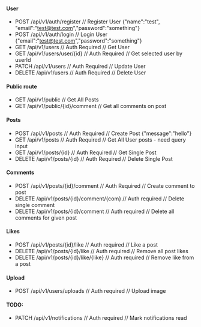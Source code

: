 #### User

- POST /api/v1/auth/register // Register User {"name":"test", "email":"test@test.com","password":"something"}
- POST /api/v1/auth/login // Login User {"email":"test@test.com","password":"something"}
- GET /api/v1/users // Auth Required // Get User
- GET /api/v1/users/user/{id} // Auth Required // Get selected user by userId
- PATCH /api/v1/users // Auth Required // Update User
- DELETE /api/v1/users // Auth Required // Delete User

#### Public route

- GET /api/v1/public // Get All Posts
- GET /api/v1/public/{id}/comment // Get all comments on post

#### Posts

- POST /api/v1/posts // Auth Required // Create Post {"message":"hello"}
- GET /api/v1/posts // Auth Required // Get All User posts - need query input
- GET /api/v1/posts/{id} // Auth Required // Get Single Post
- DELETE /api/v1/posts/{id} // Auth Required // Delete Single Post

#### Comments

- POST /api/v1/posts/{id}/comment // Auth Required // Create comment to post
- DELETE /api/v1/posts/{id}/comment/{com} // Auth required // Delete single comment
- DELETE /api/v1/posts/{id}/comment // Auth required // Delete all comments for given post

#### Likes

- POST /api/v1/posts/{id}/like // Auth required // Like a post
- DELETE /api/v1/posts/{id}/like // Auth required // Remove all post likes
- DELETE /api/v1/posts/{id}/like/{like} // Auth required // Remove like from a post

#### Upload

- POST /api/v1/users/uploads // Auth required // Upload image

#### TODO:

- PATCH /api/v1/notifications // Auth required // Mark notifications read
